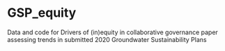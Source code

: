 # GSP_equity
Data and code for Drivers of (in)equity in collaborative governance paper assessing trends in submitted 2020 Groundwater Sustainability Plans
